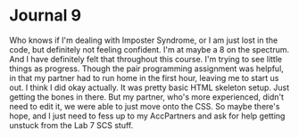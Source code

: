 # Journal 9
Who knows if I'm dealing with Imposter Syndrome, or I am just lost in the code, but definitely not feeling confident. I'm at
maybe a 8 on the spectrum. And I have definitely felt that throughout this course. I'm trying to see little things as
progress. Though the pair programming assignment was helpful, in that my partner had to run home in the first hour, leaving me
to start us out. I think I did okay actually. It was pretty basic HTML skeleton setup. Just getting the bones in there. But my
partner, who's more experienced, didn't need to edit it, we were able to just move onto the CSS. So maybe there's hope, and I 
just need to fess up to my AccPartners and ask for help getting unstuck from the Lab 7 SCS stuff. 
